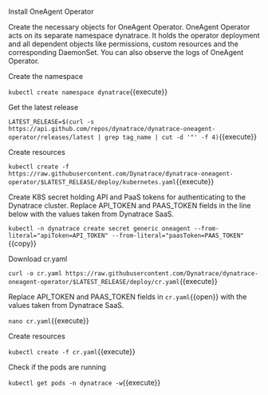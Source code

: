 Install OneAgent Operator 

Create the necessary objects for OneAgent Operator. OneAgent Operator acts on its separate namespace dynatrace. It holds the operator deployment and all dependent objects like permissions, custom resources and the corresponding DaemonSet. You can also observe the logs of OneAgent Operator.

Create the namespace

`kubectl create namespace dynatrace`{{execute}}

Get the latest release

`LATEST_RELEASE=$(curl -s https://api.github.com/repos/dynatrace/dynatrace-oneagent-operator/releases/latest | grep tag_name | cut -d '"' -f 4)`{{execute}}

Create resources

`kubectl create -f https://raw.githubusercontent.com/Dynatrace/dynatrace-oneagent-operator/$LATEST_RELEASE/deploy/kubernetes.yaml`{{execute}}

Create K8S secret holding API and PaaS tokens for authenticating to the Dynatrace cluster. Replace API_TOKEN and PAAS_TOKEN fields in the line below with the values taken from Dynatrace SaaS. 

`kubectl -n dynatrace create secret generic oneagent --from-literal="apiToken=API_TOKEN" --from-literal="paasToken=PAAS_TOKEN"`{{copy}}

Download cr.yaml

`curl -o cr.yaml https://raw.githubusercontent.com/Dynatrace/dynatrace-oneagent-operator/$LATEST_RELEASE/deploy/cr.yaml`{{execute}}


Replace API_TOKEN and PAAS_TOKEN fields in `cr.yaml`{{open}} with the values taken from Dynatrace SaaS.

`nano cr.yaml`{{execute}}

Create resources

`kubectl create -f cr.yaml`{{execute}}

Check if the pods are running

`kubectl get pods -n dynatrace -w`{{execute}}
